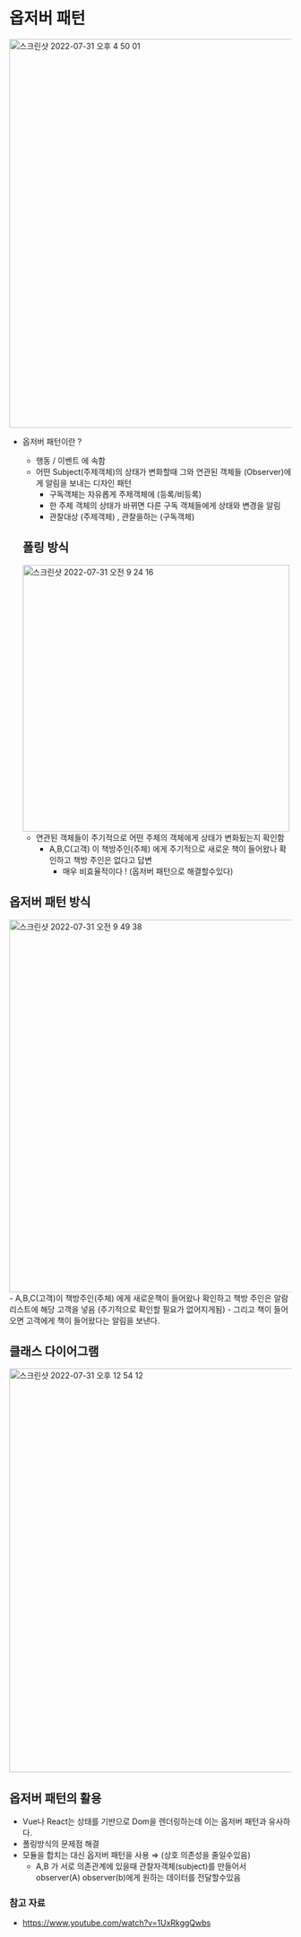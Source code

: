 # 옵저버 패턴 


  <img width="694" alt="스크린샷 2022-07-31 오후 4 50 01" src="https://user-images.githubusercontent.com/100929485/182015697-78bf9450-d86d-4171-80c4-49f0c7e43c11.png">

- 옵저버 패턴이란 ?
  - 행동 / 이벤트 에 속함
  - 어떤 Subject(주제객체)의 상태가 변화할때 그와 연관된 객체들 (Observer)에게 알림을 보내는 디자인 패턴
    - 구독객체는 자유롭게 주제객체에 (등록/비등록)
    - 한 주제 객체의 상태가 바뀌면 다른 구독 객체들에게 상태와 변경을 알림
    - 관찰대상 (주제객체) , 관찰을하는 (구독객체)

  

  ## 폴링 방식
  <img width="476" alt="스크린샷 2022-07-31 오전 9 24 16" src="https://user-images.githubusercontent.com/100929485/182015144-01d00264-e666-41d6-bf60-ee079bbccfd8.png">


  


   - 연관된 객체들이 주기적으로 어떤 주체의 객체에게 상태가 변화됬는지 확인함
     - A,B,C(고객) 이 책방주인(주체) 에게 주기적으로 새로운 책이 들어왔나 확인하고 책방 주인은 없다고 답변
        - 매우 비효율적이다 ! (옵저버 패턴으로 해결할수있다) 


## 옵저버 패턴 방식
<img width="665" alt="스크린샷 2022-07-31 오전 9 49 38" src="https://user-images.githubusercontent.com/100929485/182015183-346b9dd3-2af8-486f-baa3-397807195e42.png">
   - A,B,C(고객)이 책방주인(주체) 에게  새로운책이 들어왔나 확인하고 책방 주인은 알람 리스트에 해당 고객을 넣음 (주기적으로 확인할 필요가 없어지게됨)
    - 그리고 책이 들어오면 고객에게 책이 들어왔다는 알림을 보낸다.
   
   
   ## 클래스 다이어그램 

<img width="721" alt="스크린샷 2022-07-31 오후 12 54 12" src="https://user-images.githubusercontent.com/100929485/182015239-768fa7cc-8f08-4e2f-b2e3-355e845ca6d7.png">

   


   ## 옵저버 패턴의 활용 
   - Vue나 React는 상태를 기반으로 Dom을 렌더링하는데 이는 옵저버 패턴과 유사하다.
   - 폴링방식의 문제점 해결
   - 모듈을 합치는 대신 옵저버 패턴을 사용 ⇒ (상호 의존성을 줄일수있음)
     - A,B 가 서로 의존관계에 있을때 관찰자객체(subject)를 만들어서 observer(A) observer(b)에게 원하는 데이터를 전달할수있음

### 참고 자료
- https://www.youtube.com/watch?v=1UxRkggQwbs
